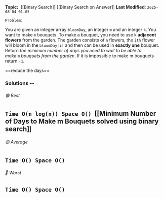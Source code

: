 **Topic:**  [[Binary Search]] [[Binary Search on Answer]]
**Last Modified**:  `2025-08-04 01:05`

`Problem: `

You are given an integer array `bloomDay`, an integer `m` and an integer `k`.
You want to make `m` bouquets. To make a bouquet, you need to use `k` **adjacent flowers** from the garden.
The garden consists of `n` flowers, the `ith` flower will bloom in the `bloomDay[i]` and then can be used in **exactly one** bouquet.
Return _the minimum number of days you need to wait to be able to make_ `m` _bouquets from the garden_. If it is impossible to make m bouquets return `-1`.

==reduce the days==
### Solutions -- 

###### 🟢 Best
 `Time O(n log(n)) Space O()`  [[Minimum Number of Days to Make m Bouquets solved using binary search]]
----------------------------------------------------------------------------------------------
###### 🟡 Average
 `Time O() Space O()` 
----------------------------------------------------------------------------------------------
###### 🔴 Worst
 `Time O() Space O()` 
----------------------------------------------------------------------------------------------